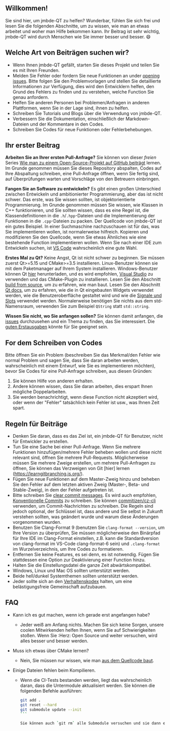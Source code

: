 ## Willkommen!

Sie sind hier, um jmbde-QT zu helfen? Wunderbar, fühlen Sie sich frei und lesen Sie die
folgenden Abschnitte, um zu wissen, wie man an etwas arbeitet und woher man Hilfe
bekommen kann. Ihr Beitrag ist sehr wichtig, jmbde-QT wird durch Menschen wie Sie immer
besser und besser. :smile:

## Welche Art von Beiträgen suchen wir?

-   Wenn Ihnen jmbde-QT gefällt, starten Sie dieses Projekt und teilen Sie es mit Ihren
    Freunden.
-   Melden Sie Fehler oder fordern Sie neue Funktionen an under
    [opening issues](https://github.com/jmuelbert/jmbde-QT/issues/new/choose). Bitte
    folgen Sie den Problemvorlagen und stellen Sie detaillierte Informationen zur
    Verfügung, dies wird den Entwicklern helfen, den Grund des Fehlers zu finden und zu
    verstehen, welche Function Sie genau anfordern.
-   Helfen Sie anderen Personen bei Problemen/Anfragen in anderen Plattformen, wenn Sie
    in der Lage sind, ihnen zu helfen.
-   Schreiben Sie Tutorials und Blogs über die Verwendung von jmbde-QT.
-   Verbessern Sie die Dokumentation, einschließlich der Markdown-Dateien und der
    Kommentare in den Codes.
-   Schreiben Sie Codes für neue Funktionen oder Fehlerbehebungen.

## Ihr erster Beitrag

**Arbeiten Sie an Ihrer ersten Pull-Anfrage?** Sie können von dieser _freien_ Series
[Wie man zu einem Open-Source-Projekt auf GitHub beiträgt](https://egghead.io/series/how-to-contribute-to-an-open-source-project-on-github)
lernen. Im Grunde genommen müssen Sie dieses Repository abspalten, Codes auf Ihre
Abspaltung schreiben, eine Pull-Anfrage öffnen, wenn Sie fertig sind, auf Überprüfungen
warten und Vorschläge von den Betreuern einbringen.

**Fangen Sie an Software zu entwickeln?** Es gibt einen großen Unterschied zwischen
Entwickeln und ambitionierter Programmierung, aber das ist nicht schwer. Das erste, was
Sie wissen sollten, ist objektorientierte Programmierung. Im Grunde genommen müssen Sie
wissen, wie Klassen in C++ funktionieren, und Sie sollten wissen, dass es eine Regel
ist, die Klassendefinitionen in die `.h`/`.hpp`-Dateien und die Implementierung der
Funktionen in die `.cpp`-Dateien zu packen. Der Quellcode von jmbde-QT ist ein gutes
Beispiel. In einer Suchmaschine nachzuschauen ist für das, was Sie implementieren
wollen, ist normalerweise hilfreich. Kopieren und modifizieren Sie den Quellcode, wenn
Sie etwas Ähnliches wie eine bestehende Function implementieren wollen. Wenn Sie nach
einer IDE zum Entwickeln suchen, ist [VS Code](https://code.visualstudio.com/)
wahrscheinlich eine gute Wahl.

**Erstes Mal zu Qt?** Keine Angst, Qt ist nicht schwer zu beginnen. Sie müssen zuerst
Qt>=5.15 und CMake>=3.5 installieren. Linux-Benutzer können sie mit dem Paketmanager auf
Ihrem System installieren. Windows-Benutzer können Qt [hier](https://www.qt.io/download)
herunterladen, und es wird empfohlen,
[Visual Studio](https://visualstudio.microsoft.com/) zu verwenden und das CMake-Plugin
zu installieren. Lesen Sie den Abschnitt
[build from source](https://github.com/jmuelbert/jmbde-QT), um zu erfahren, wie man
baut. Lesen Sie den Abschnitt [Qt docs](https://doc.qt.io/), um zu erfahren, wie die in
Qt eingebauten Widgets verwendet werden, wie die Benutzeroberfläche gestaltet wird und
wie die [Signale und Slots](https://doc.qt.io/qt-5/signalsandslots.html) verwendet
werden. Normalerweise benötigen Sie nichts aus dem std-Namensraum, verwenden Sie zum
Beispiel `QString` statt `std::string`.

**Wissen Sie nicht, wo Sie anfangen sollen?** Sie können damit anfangen, die
[issues](https://github.com/jmuelbert/jmbde-QT/issues) durchzusehen und ein Thema zu
finden, das Sie interessiert. Die
[guten Erstausgaben](https://github.com/jmuelbert/jmbde-QT/issues?q=is%3Aissue+is%3Aopen+Label%3A%22gute+Erste+Erste+Ausgabe%22)
könnte für Sie geeignet sein.

## For dem Schreiben von Codes

Bitte öffnen Sie ein Problem (beschreiben Sie das Merkmal/den Fehler wie normal
Problem und sagen Sie, dass Sie daran arbeiten werden, wahrscheinlich mit einem
Entwurf, wie Sie es implementieren möchten), bevor Sie Codes für eine Pull-Anfrage
schreiben, aus diesen Gründen:

1. Sie können Hilfe von anderen erhalten.
2. Andere können wissen, dass Sie daran arbeiten, dies erspart Ihnen mögliche
   Doppelarbeiten.
3. Sie werden benachrichtigt, wenn diese Function nicht akzeptiert wird, oder wenn der
   "Fehler" tatsächlich kein Fehler ist usw., was Ihnen Zeit spart.

## Regeln für Beiträge

-   Denken Sie daran, dass es das Ziel ist, ein jmbde-QT für Benutzer, nicht für
    Entwickler zu erstellen.
-   Tun Sie eine Sache bei einer Pull-Anfrage. Wenn Sie mehrere Funktionen
    hinzufügen/mehrere Fehler beheben wollen und diese nicht relevant sind, öffnen Sie
    mehrere Pull-Requests. Möglicherweise müssen Sie mehrere Zweige erstellen, um
    mehrere Pull-Anfragen zu öffnen, Sie können das Verzweigen von Git [hier] lernen
    (https://learngitbranching.js.org/).
-   Fügen Sie neue Funktionen auf dem Master-Zweig hinzu und beheben Sie den Fehler auf
    dem letzten aktiven Zweig (Master-, Beta- und Stable-Zweig), in dem der Fehler
    aufgetreten ist.
-   Bitte schreiben Sie
    [clear commit messages](https://chris.beams.io/posts/git-commit/). Es wird auch
    empfohlen, [Konventionelle Commits](https://www.conventionalcommits.org/) zu
    schreiben. Sie können [commitizen/cz-cli](https://github.com/commitizen/cz-cli)
    verwenden, um Commit-Nachrichten zu schreiben. Die Regeln sind jedoch optional, der
    Schlüssel ist, dass andere und Sie selbst in Zukunft verstehen sollten, was geändert
    wurde und warum diese Änderungen vorgenommen wurden.
-   Benutzen Sie Clang-Format 9 (benutzen Sie `clang-format --version`, um Ihre Version
    zu überprüfen, Sie müssen möglicherweise den Binärpfad für Ihre IDE im Clang-Format
    einstellen, z.B. kann die Standardversion von clang-format im VS-Code clang-format-6
    sein) und `.clang-format` im Wurzelverzeichnis, um Ihre Codes zu formatieren.
-   Entfernen Sie keine Features, es sei denn, es ist notwendig. Fügen Sie stattdessen
    eine Option zur Deaktivierung einer Function hinzu.
-   Halten Sie die Einstellungsdatei die ganze Zeit abwärtskompatibel.
-   Windows, Linux und Mac OS sollten unterstützt werden.
-   Beide hell/dunkel Systemthemen sollten unterstützt werden.
-   Jeder sollte sich an den [Verhaltenskodex](CODE_OF_CONDUCT_de-DE.md) halten, um eine
    belästigungsfreie Gemeinschaft aufzubauen.

## FAQ

-   Kann ich es gut machen, wenn ich gerade erst angefangen habe?
    -   Jeder weiß am Anfang nichts. Machen Sie sich keine Sorgen, unsere coolen
        Mitwirkenden helfen Ihnen, wenn Sie auf Schwierigkeiten stoßen. Wenn Sie :Herz:
        Open Source und weiter versuchen, wird alles besser und besser werden.
-   Muss ich etwas über CMake lernen?
    -   Nein, Sie müssen nur wissen, wie man
        [aus dem Quellcode baut](https://github.com/jmuelbert/jmbde-QT).
-   Einige Dateien fehlen beim Kompilieren.

    -   Wenn die CI-Tests bestanden werden, liegt das wahrscheinlich daran, dass die
        Untermodule aktualisiert werden. Sie können die folgenden Befehle ausführen:

        ````sh
        git add .
        git reset --hard
        git submodule update --init
        ```

        Sie können auch `git rm` alle Submodule versuchen und sie dann erneut initialisieren oder sogar das Repo auf Ihrer Platte löschen und erneut klonen.
        ````
